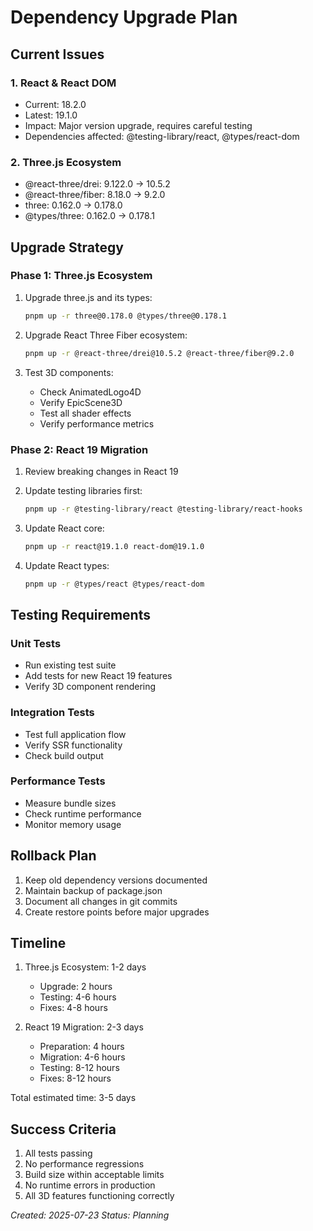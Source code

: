 # Dependency Upgrade Plan

## Current Issues

### 1. React & React DOM
- Current: 18.2.0
- Latest: 19.1.0
- Impact: Major version upgrade, requires careful testing
- Dependencies affected: @testing-library/react, @types/react-dom

### 2. Three.js Ecosystem
- @react-three/drei: 9.122.0 → 10.5.2
- @react-three/fiber: 8.18.0 → 9.2.0
- three: 0.162.0 → 0.178.0
- @types/three: 0.162.0 → 0.178.1

## Upgrade Strategy

### Phase 1: Three.js Ecosystem
1. Upgrade three.js and its types:
   ```bash
   pnpm up -r three@0.178.0 @types/three@0.178.1
   ```

2. Upgrade React Three Fiber ecosystem:
   ```bash
   pnpm up -r @react-three/drei@10.5.2 @react-three/fiber@9.2.0
   ```

3. Test 3D components:
   - Check AnimatedLogo4D
   - Verify EpicScene3D
   - Test all shader effects
   - Verify performance metrics

### Phase 2: React 19 Migration
1. Review breaking changes in React 19
2. Update testing libraries first:
   ```bash
   pnpm up -r @testing-library/react @testing-library/react-hooks
   ```

3. Update React core:
   ```bash
   pnpm up -r react@19.1.0 react-dom@19.1.0
   ```

4. Update React types:
   ```bash
   pnpm up -r @types/react @types/react-dom
   ```

## Testing Requirements

### Unit Tests
- Run existing test suite
- Add tests for new React 19 features
- Verify 3D component rendering

### Integration Tests
- Test full application flow
- Verify SSR functionality
- Check build output

### Performance Tests
- Measure bundle sizes
- Check runtime performance
- Monitor memory usage

## Rollback Plan

1. Keep old dependency versions documented
2. Maintain backup of package.json
3. Document all changes in git commits
4. Create restore points before major upgrades

## Timeline

1. Three.js Ecosystem: 1-2 days
   - Upgrade: 2 hours
   - Testing: 4-6 hours
   - Fixes: 4-8 hours

2. React 19 Migration: 2-3 days
   - Preparation: 4 hours
   - Migration: 4-6 hours
   - Testing: 8-12 hours
   - Fixes: 8-12 hours

Total estimated time: 3-5 days

## Success Criteria

1. All tests passing
2. No performance regressions
3. Build size within acceptable limits
4. No runtime errors in production
5. All 3D features functioning correctly

_Created: 2025-07-23_
_Status: Planning_
